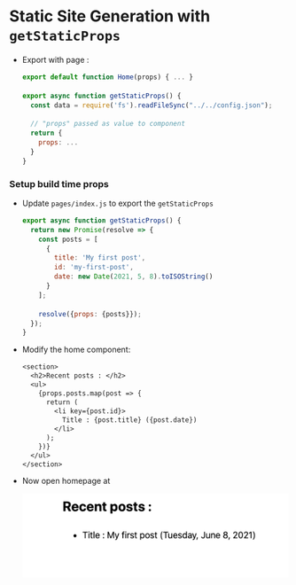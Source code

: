 # Static Site Generation with  `getStaticProps`



- Export with page : 

  ```javascript
  export default function Home(props) { ... }
  
  export async function getStaticProps() {
    const data = require('fs').readFileSync("../../config.json");
  
    // "props" passed as value to component
    return {
      props: ...
    }
  }
  ```

  

### Setup build time props

- Update `pages/index.js` to export the `getStaticProps`

  ```javascript
  export async function getStaticProps() {
    return new Promise(resolve => {
      const posts = [
        {
          title: 'My first post', 
          id: 'my-first-post', 
          date: new Date(2021, 5, 8).toISOString()
        }
      ];
  
      resolve({props: {posts}});
    });
  }
  ```



- Modify the home component: 

  ```react
  <section>
    <h2>Recent posts : </h2>
    <ul>
      {props.posts.map(post => {
        return (
          <li key={post.id}>
            Title : {post.title} ({post.date})
          </li>
        );
      })}
    </ul>
  </section>
  ```



- Now open homepage at 

  ![image-20210508163100432](docs/images/image-20210508163100432.png)

